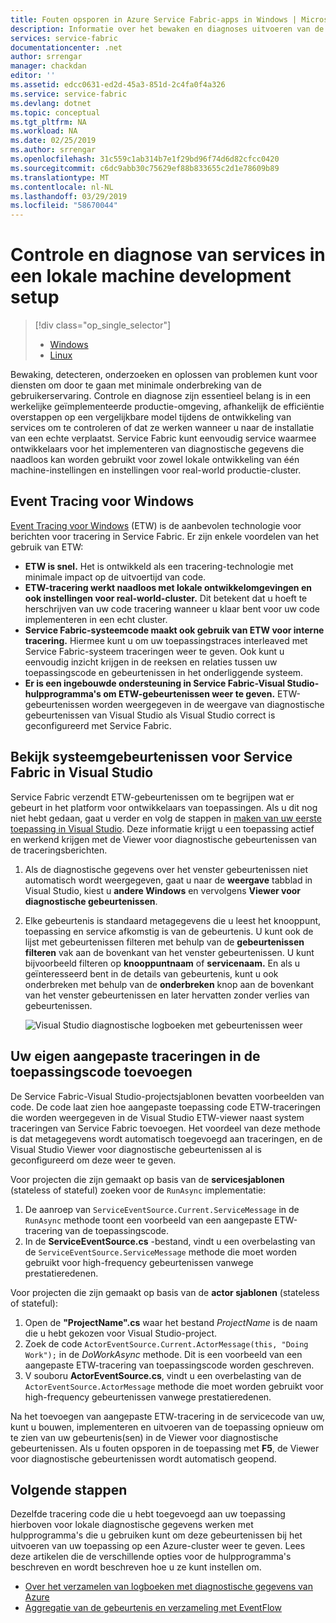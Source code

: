 ```yaml
---
title: Fouten opsporen in Azure Service Fabric-apps in Windows | Microsoft Docs
description: Informatie over het bewaken en diagnoses uitvoeren van de services die zijn geschreven met behulp van Microsoft Azure Service Fabric op een lokale ontwikkelcomputer.
services: service-fabric
documentationcenter: .net
author: srrengar
manager: chackdan
editor: ''
ms.assetid: edcc0631-ed2d-45a3-851d-2c4fa0f4a326
ms.service: service-fabric
ms.devlang: dotnet
ms.topic: conceptual
ms.tgt_pltfrm: NA
ms.workload: NA
ms.date: 02/25/2019
ms.author: srrengar
ms.openlocfilehash: 31c559c1ab314b7e1f29bd96f74d6d82cfcc0420
ms.sourcegitcommit: c6dc9abb30c75629ef88b833655c2d1e78609b89
ms.translationtype: MT
ms.contentlocale: nl-NL
ms.lasthandoff: 03/29/2019
ms.locfileid: "58670044"
---
```

# <a name="monitor-and-diagnose-services-in-a-local-machine-development-setup"></a>Controle en diagnose van services in een lokale machine development setup
> [!div class="op_single_selector"]
> * [Windows](service-fabric-diagnostics-how-to-monitor-and-diagnose-services-locally.md)
> * [Linux](service-fabric-diagnostics-how-to-monitor-and-diagnose-services-locally-linux.md)
> 
> 

Bewaking, detecteren, onderzoeken en oplossen van problemen kunt voor diensten om door te gaan met minimale onderbreking van de gebruikerservaring. Controle en diagnose zijn essentieel belang is in een werkelijke geïmplementeerde productie-omgeving, afhankelijk de efficiëntie overstappen op een vergelijkbare model tijdens de ontwikkeling van services om te controleren of dat ze werken wanneer u naar de installatie van een echte verplaatst. Service Fabric kunt eenvoudig service waarmee ontwikkelaars voor het implementeren van diagnostische gegevens die naadloos kan worden gebruikt voor zowel lokale ontwikkeling van één machine-instellingen en instellingen voor real-world productie-cluster.

## <a name="event-tracing-for-windows"></a>Event Tracing voor Windows
[Event Tracing voor Windows](https://msdn.microsoft.com/library/windows/desktop/bb968803.aspx) (ETW) is de aanbevolen technologie voor berichten voor tracering in Service Fabric. Er zijn enkele voordelen van het gebruik van ETW:

* **ETW is snel.** Het is ontwikkeld als een tracering-technologie met minimale impact op de uitvoertijd van code.
* **ETW-tracering werkt naadloos met lokale ontwikkelomgevingen en ook instellingen voor real-world-cluster.** Dit betekent dat u hoeft te herschrijven van uw code tracering wanneer u klaar bent voor uw code implementeren in een echt cluster.
* **Service Fabric-systeemcode maakt ook gebruik van ETW voor interne tracering.** Hiermee kunt u om uw toepassingstraces interleaved met Service Fabric-systeem traceringen weer te geven. Ook kunt u eenvoudig inzicht krijgen in de reeksen en relaties tussen uw toepassingscode en gebeurtenissen in het onderliggende systeem.
* **Er is een ingebouwde ondersteuning in Service Fabric-Visual Studio-hulpprogramma's om ETW-gebeurtenissen weer te geven.** ETW-gebeurtenissen worden weergegeven in de weergave van diagnostische gebeurtenissen van Visual Studio als Visual Studio correct is geconfigureerd met Service Fabric. 

## <a name="view-service-fabric-system-events-in-visual-studio"></a>Bekijk systeemgebeurtenissen voor Service Fabric in Visual Studio
Service Fabric verzendt ETW-gebeurtenissen om te begrijpen wat er gebeurt in het platform voor ontwikkelaars van toepassingen. Als u dit nog niet hebt gedaan, gaat u verder en volg de stappen in [maken van uw eerste toepassing in Visual Studio](service-fabric-tutorial-create-dotnet-app.md). Deze informatie krijgt u een toepassing actief en werkend krijgen met de Viewer voor diagnostische gebeurtenissen van de traceringsberichten.

1. Als de diagnostische gegevens over het venster gebeurtenissen niet automatisch wordt weergegeven, gaat u naar de **weergave** tabblad in Visual Studio, kiest u **andere Windows** en vervolgens **Viewer voor diagnostische gebeurtenissen**.
2. Elke gebeurtenis is standaard metagegevens die u leest het knooppunt, toepassing en service afkomstig is van de gebeurtenis. U kunt ook de lijst met gebeurtenissen filteren met behulp van de **gebeurtenissen filteren** vak aan de bovenkant van het venster gebeurtenissen. U kunt bijvoorbeeld filteren op **knooppuntnaam** of **servicenaam.** En als u geïnteresseerd bent in de details van gebeurtenis, kunt u ook onderbreken met behulp van de **onderbreken** knop aan de bovenkant van het venster gebeurtenissen en later hervatten zonder verlies van gebeurtenissen.
   
   ![Visual Studio diagnostische logboeken met gebeurtenissen weer](./media/service-fabric-diagnostics-how-to-monitor-and-diagnose-services-locally/DiagEventsExamples2.png)

## <a name="add-your-own-custom-traces-to-the-application-code"></a>Uw eigen aangepaste traceringen in de toepassingscode toevoegen
De Service Fabric-Visual Studio-projectsjablonen bevatten voorbeelden van code. De code laat zien hoe aangepaste toepassing code ETW-traceringen die worden weergegeven in de Visual Studio ETW-viewer naast system traceringen van Service Fabric toevoegen. Het voordeel van deze methode is dat metagegevens wordt automatisch toegevoegd aan traceringen, en de Visual Studio Viewer voor diagnostische gebeurtenissen al is geconfigureerd om deze weer te geven.

Voor projecten die zijn gemaakt op basis van de **servicesjablonen** (stateless of stateful) zoeken voor de `RunAsync` implementatie:

1. De aanroep van `ServiceEventSource.Current.ServiceMessage` in de `RunAsync` methode toont een voorbeeld van een aangepaste ETW-tracering van de toepassingscode.
2. In de **ServiceEventSource.cs** -bestand, vindt u een overbelasting van de `ServiceEventSource.ServiceMessage` methode die moet worden gebruikt voor high-frequency gebeurtenissen vanwege prestatieredenen.

Voor projecten die zijn gemaakt op basis van de **actor sjablonen** (stateless of stateful):

1. Open de **"ProjectName".cs** waar het bestand *ProjectName* is de naam die u hebt gekozen voor Visual Studio-project.  
2. Zoek de code `ActorEventSource.Current.ActorMessage(this, "Doing Work");` in de *DoWorkAsync* methode.  Dit is een voorbeeld van een aangepaste ETW-tracering van toepassingscode worden geschreven.  
3. V souboru **ActorEventSource.cs**, vindt u een overbelasting van de `ActorEventSource.ActorMessage` methode die moet worden gebruikt voor high-frequency gebeurtenissen vanwege prestatieredenen.

Na het toevoegen van aangepaste ETW-tracering in de servicecode van uw, kunt u bouwen, implementeren en uitvoeren van de toepassing opnieuw om te zien van uw gebeurtenis(sen) in de Viewer voor diagnostische gebeurtenissen. Als u fouten opsporen in de toepassing met **F5**, de Viewer voor diagnostische gebeurtenissen wordt automatisch geopend.

## <a name="next-steps"></a>Volgende stappen
Dezelfde tracering code die u hebt toegevoegd aan uw toepassing hierboven voor lokale diagnostische gegevens werken met hulpprogramma's die u gebruiken kunt om deze gebeurtenissen bij het uitvoeren van uw toepassing op een Azure-cluster weer te geven. Lees deze artikelen die de verschillende opties voor de hulpprogramma's beschreven en wordt beschreven hoe u ze kunt instellen om.

* [Over het verzamelen van logboeken met diagnostische gegevens van Azure](service-fabric-diagnostics-how-to-setup-wad.md)
* [Aggregatie van de gebeurtenis en verzameling met EventFlow](service-fabric-diagnostics-event-aggregation-eventflow.md)


